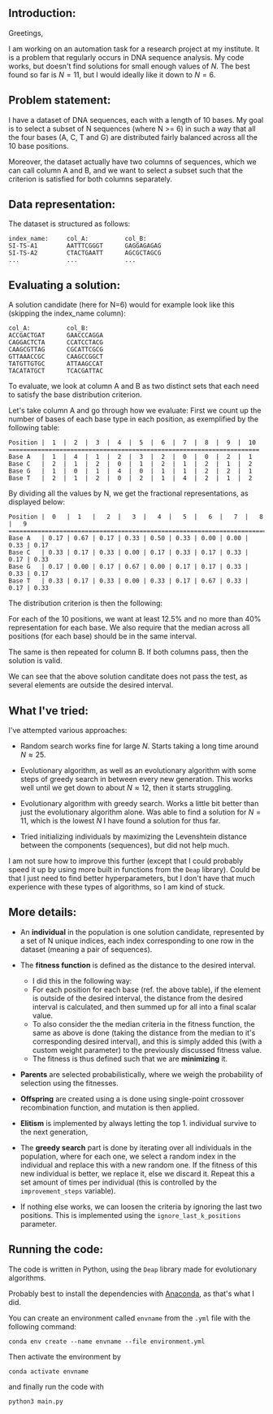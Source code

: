 ## Introduction:
Greetings,

I am working on an automation task for a research project at my institute. It is a problem that regularly occurs in DNA sequence analysis. My code works, but doesn't find solutions for small enough values of $N$. The best found so far is $N=11$, but I would ideally like it down to $N=6$.


## Problem statement:
I have a dataset of DNA sequences, each with a length of 10 bases. My goal is to select a subset of N sequences (where N >= 6) in such a way that all the four bases (A, C, T and G) are distributed fairly balanced across all the 10 base positions.

Moreover, the dataset actually have two columns of sequences, which we can call column A and B, and we want to select a subset such that the criterion is satisfied for both columns separately.


## Data representation:
The dataset is structured as follows:

```
index_name:     col_A:          col_B:
SI-TS-A1        AATTTCGGGT      GAGGAGAGAG
SI-TS-A2        CTACTGAATT      AGCGCTAGCG
...             ...             ...
```


## Evaluating a solution:

A solution candidate (here for N=6) would for example look like this (skipping the index_name column):

```
col_A:          col_B:
ACCGACTGAT      GAACCCAGGA
CAGGACTCTA      CCATCCTACG
CAAGCGTTAG      CGCATTCGCG
GTTAAACCGC      CAAGCCGGCT
TATGTTGTGC      ATTAAGCCAT
TACATATGCT      TCACGATTAC
```


To evaluate, we look at column A and B as two distinct sets that each need to satisfy the base distribution criterion.

Let's take column A and go through how we evaluate: First we count up the number of bases of each base type in each position, as exemplified by the following table: 


```
Position |  1  |  2  |  3  |  4  |  5  |  6  |  7  |  8  |  9  |  10
=====================================================================
Base A   |  1  |  4  |  1  |  2  |  3  |  2  |  0  |  0  |  2  |  1
Base C   |  2  |  1  |  2  |  0  |  1  |  2  |  1  |  2  |  1  |  2
Base G   |  1  |  0  |  1  |  4  |  0  |  1  |  1  |  2  |  2  |  1
Base T   |  2  |  1  |  2  |  0  |  2  |  1  |  4  |  2  |  1  |  2
```


By dividing all the values by N, we get the fractional representations, as displayed below:




```
Position |  0   |  1   |   2  |   3  |   4  |   5  |   6  |   7  |   8  |   9
===============================================================================
Base A   | 0.17 | 0.67 | 0.17 | 0.33 | 0.50 | 0.33 | 0.00 | 0.00 | 0.33 | 0.17
Base C   | 0.33 | 0.17 | 0.33 | 0.00 | 0.17 | 0.33 | 0.17 | 0.33 | 0.17 | 0.33
Base G   | 0.17 | 0.00 | 0.17 | 0.67 | 0.00 | 0.17 | 0.17 | 0.33 | 0.33 | 0.17
Base T   | 0.33 | 0.17 | 0.33 | 0.00 | 0.33 | 0.17 | 0.67 | 0.33 | 0.17 | 0.33
```


The distribution criterion is then the following:

For each of the 10 positions, we want at least 12.5% and no more than 40% representation for each base. We also require that the median across all positions (for each base) should be in the same interval.

The same is then repeated for column B. If both columns pass, then the solution is valid.

We can see that the above solution canditate does not pass the test, as several elements are outside the desired interval.



## What I've tried:
I've attempted various approaches:

* Random search works fine for large $N$. Starts taking a long time around $N \approx 25$.

* Evolutionary algorithm, as well as an evolutionary algorithm with some steps of greedy search in between every new generation. This works well until we get down to about $N \approx 12$, then it starts struggling.

* Evolutionary algorithm with greedy search. Works a little bit better than just the evolutionary algorithm alone. Was able to find a solution for $N=11$, which is the lowest $N$ I have found a solution for thus far.

* Tried initializing individuals by maximizing the Levenshtein distance between the components (sequences), but did not help much.


I am not sure how to improve this further (except that I could probably speed it up by using more built in functions from the `Deap` library). Could be that I just need to find better hyperparameters, but I don't have that much experience with these types of algorithms, so I am kind of stuck.


## More details: 
* An **individual** in the population is one solution candidate, represented by a set of N unique indices, each index corresponding to one row in the dataset (meaning a pair of sequences).
* The **fitness function** is defined as the distance to the desired interval. 
    - I did this in the following way: 
    - For each position for each base (ref. the above table), if the element is outside of the desired interval, the distance from the desired interval is calculated, and then summed up for all into a final scalar value. 
    - To also consider the the median criteria in the fitness function, the same as above is done (taking the distance from the median to it's corresponding desired interval), and this is simply added this (with a custom weight parameter) to the previously discussed fitness value.
    - The fitness is thus defined such that we are **minimizing** it.

* **Parents** are selected probabilistically, where we weigh the probability of selection using the fitnesses.

* **Offspring** are created using a is done using single-point crossover recombination function, 
  and mutation is then applied.

* **Elitism** is implemented by always letting the top 1. individual survive to the next generation,


* The **greedy search** part is done by iterating over all individuals in the population, where for each one, we select a random index in the individual and replace this with a new random one. If the fitness of this new individual is better, we replace it, else we discard it. Repeat this a set amount of times per individual (this is controlled by the `improvement_steps` variable).

* If nothing else works, we can loosen the criteria by ignoring the last two positions. This is implemented using the `ignore_last_k_positions` parameter.


## Running the code:
The code is written in Python, using the `Deap` library made for evolutionary algorithms. 

Probably best to install the dependencies with [Anaconda](https://www.anaconda.com/), as that's what I did. 


You can create an environment called `envname` from the `.yml` file with the following command:
```
conda env create --name envname --file environment.yml
```
Then activate the environment by
```
conda activate envname
```
and finally run the code with 

```
python3 main.py
```

